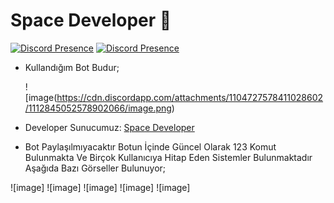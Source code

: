 # Space Developer 💢
[![Discord Presence](https://lanyard.cnrad.dev/api/727342003339395146)](https://discord.com/users/727342003339395146)
[![Discord Presence](https://lanyard.cnrad.dev/api/896834304930369578)](https://discord.com/users/896834304930369578)

- Kullandığım Bot Budur; <p> 
![image(https://cdn.discordapp.com/attachments/1104727578411028602/1112845052578902066/image.png)
  
- Developer Sunucumuz: [Space Developer](https://discord.gg/gjjHmhTFhY)
  
- Bot Paylaşılmıyacaktır Botun İçinde Güncel Olarak 123 Komut Bulunmakta Ve Birçok Kullanıcıya Hitap Eden Sistemler Bulunmaktadır Aşağıda Bazı Görseller Bulunuyor;


![image]
![image]
![image]
![image]
![image]
